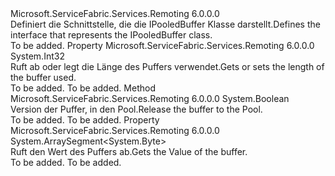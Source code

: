 <Type Name="IPooledBuffer" FullName="Microsoft.ServiceFabric.Services.Remoting.V2.Messaging.IPooledBuffer">
  <TypeSignature Language="C#" Value="public interface IPooledBuffer" />
  <TypeSignature Language="ILAsm" Value=".class public interface auto ansi abstract IPooledBuffer" />
  <TypeSignature Language="DocId" Value="T:Microsoft.ServiceFabric.Services.Remoting.V2.Messaging.IPooledBuffer" />
  <TypeSignature Language="VB.NET" Value="Public Interface IPooledBuffer" />
  <TypeSignature Language="F#" Value="type IPooledBuffer = interface" />
  <AssemblyInfo>
    <AssemblyName>Microsoft.ServiceFabric.Services.Remoting</AssemblyName>
    <AssemblyVersion>6.0.0.0</AssemblyVersion>
  </AssemblyInfo>
  <Interfaces />
  <Docs>
    <summary>
            <span data-ttu-id="fc825-101">Definiert die Schnittstelle, die die IPooledBuffer Klasse darstellt.</span><span class="sxs-lookup"><span data-stu-id="fc825-101">Defines the interface that represents the IPooledBuffer class.</span></span>
            </summary>
    <remarks>To be added.</remarks>
  </Docs>
  <Members>
    <Member MemberName="ContentLength">
      <MemberSignature Language="C#" Value="public int ContentLength { get; set; }" />
      <MemberSignature Language="ILAsm" Value=".property instance int32 ContentLength" />
      <MemberSignature Language="DocId" Value="P:Microsoft.ServiceFabric.Services.Remoting.V2.Messaging.IPooledBuffer.ContentLength" />
      <MemberSignature Language="VB.NET" Value="Public Property ContentLength As Integer" />
      <MemberSignature Language="F#" Value="member this.ContentLength : int with get, set" Usage="Microsoft.ServiceFabric.Services.Remoting.V2.Messaging.IPooledBuffer.ContentLength" />
      <MemberType>Property</MemberType>
      <AssemblyInfo>
        <AssemblyName>Microsoft.ServiceFabric.Services.Remoting</AssemblyName>
        <AssemblyVersion>6.0.0.0</AssemblyVersion>
      </AssemblyInfo>
      <ReturnValue>
        <ReturnType>System.Int32</ReturnType>
      </ReturnValue>
      <Docs>
        <summary>
            <span data-ttu-id="fc825-102">Ruft ab oder legt die Länge des Puffers verwendet.</span><span class="sxs-lookup"><span data-stu-id="fc825-102">Gets or sets the length of the buffer used.</span></span>
            </summary>
        <value>To be added.</value>
        <remarks>To be added.</remarks>
      </Docs>
    </Member>
    <Member MemberName="Release">
      <MemberSignature Language="C#" Value="public bool Release ();" />
      <MemberSignature Language="ILAsm" Value=".method public hidebysig newslot virtual instance bool Release() cil managed" />
      <MemberSignature Language="DocId" Value="M:Microsoft.ServiceFabric.Services.Remoting.V2.Messaging.IPooledBuffer.Release" />
      <MemberSignature Language="VB.NET" Value="Public Function Release () As Boolean" />
      <MemberSignature Language="F#" Value="abstract member Release : unit -&gt; bool" Usage="iPooledBuffer.Release " />
      <MemberType>Method</MemberType>
      <AssemblyInfo>
        <AssemblyName>Microsoft.ServiceFabric.Services.Remoting</AssemblyName>
        <AssemblyVersion>6.0.0.0</AssemblyVersion>
      </AssemblyInfo>
      <ReturnValue>
        <ReturnType>System.Boolean</ReturnType>
      </ReturnValue>
      <Parameters />
      <Docs>
        <summary>
            <span data-ttu-id="fc825-103">Version der Puffer, in den Pool.</span><span class="sxs-lookup"><span data-stu-id="fc825-103">Release the buffer to the Pool.</span></span>
            </summary>
        <returns>To be added.</returns>
        <remarks>To be added.</remarks>
      </Docs>
    </Member>
    <Member MemberName="Value">
      <MemberSignature Language="C#" Value="public ArraySegment&lt;byte&gt; Value { get; }" />
      <MemberSignature Language="ILAsm" Value=".property instance valuetype System.ArraySegment`1&lt;unsigned int8&gt; Value" />
      <MemberSignature Language="DocId" Value="P:Microsoft.ServiceFabric.Services.Remoting.V2.Messaging.IPooledBuffer.Value" />
      <MemberSignature Language="VB.NET" Value="Public ReadOnly Property Value As ArraySegment(Of Byte)" />
      <MemberSignature Language="F#" Value="member this.Value : ArraySegment&lt;byte&gt;" Usage="Microsoft.ServiceFabric.Services.Remoting.V2.Messaging.IPooledBuffer.Value" />
      <MemberType>Property</MemberType>
      <AssemblyInfo>
        <AssemblyName>Microsoft.ServiceFabric.Services.Remoting</AssemblyName>
        <AssemblyVersion>6.0.0.0</AssemblyVersion>
      </AssemblyInfo>
      <ReturnValue>
        <ReturnType>System.ArraySegment&lt;System.Byte&gt;</ReturnType>
      </ReturnValue>
      <Docs>
        <summary>
            <span data-ttu-id="fc825-104">Ruft den Wert des Puffers ab.</span><span class="sxs-lookup"><span data-stu-id="fc825-104">Gets the Value of the buffer.</span></span>
            </summary>
        <value>To be added.</value>
        <remarks>To be added.</remarks>
      </Docs>
    </Member>
  </Members>
</Type>